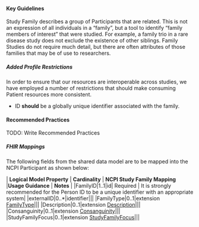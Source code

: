 #### Key Guidelines
Study Family describes a group of Participants that are related. This is not an expression of all individuals in a “family”, but a tool to identify “family members of interest” that were studied. For example, a family trio in a rare disease study does not exclude the existence of other siblings. Family Studies do not require much detail, but there are often attributes of those families that may be of use to researchers.

##### Added Profile Restrictions
In order to ensure that our resources are interoperable across studies, we have employed a number of restrictions that should make consuming Patient resources more consistent.

* ID **should** be a globally unique identifier associated with the family.

#### Recommended Practices
TODO: Write Recommended Practices

##### FHIR Mappings
The following fields from the shared data model are to be mapped into the NCPI Participant as shown below:

| **Logical Model Property** | **Cardinality** |  **NCPI Study Family Mapping** |**Usage Guidance** | **Notes** |
|FamilyID|1..1|id| Required | It is strongly recommended for the Person ID to be a unique identifier with an appropriate system|
|externalID|0..*|identifier|||
|FamilyType|0..1|extension [FamilyType](StructureDefinition-family-type.html)|||
|Description|0..1|extension [Description](StructureDefinition-description.html)|||
|Consanguinity|0..1|extension [Consanguinity](StructureDefinition-consanguinity.html)|||
|StudyFamilyFocus|0..1|extension [StudyFamilyFocus](StructureDefinition-study-family-focus.html)|||